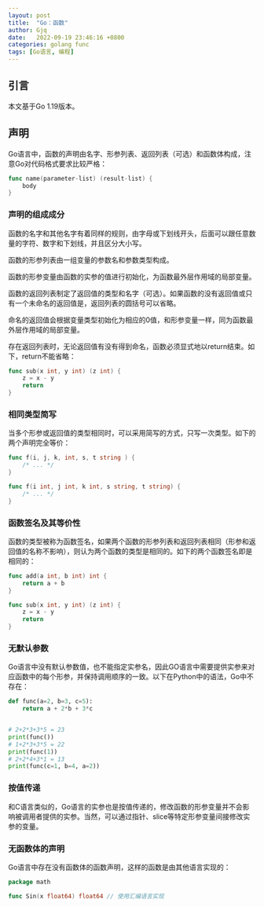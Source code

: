 ```yaml
---
layout: post
title:  "Go：函数"
author: Gjq
date:   2022-09-19 23:46:16 +0800
categories: golang func
tags: [Go语言, 编程]
---
```

## 引言

本文基于Go 1.19版本。

## 声明
Go语言中，函数的声明由名字、形参列表、返回列表（可选）和函数体构成，注意Go对代码格式要求比较严格：

```go
func name(parameter-list) (result-list) {
    body
}
```

### 声明的组成成分

函数的名字和其他名字有着同样的规则，由字母或下划线开头，后面可以跟任意数量的字符、数字和下划线，并且区分大小写。

函数的形参列表由一组变量的参数名和参数类型构成。

函数的形参变量由函数的实参的值进行初始化，为函数最外层作用域的局部变量。

函数的返回列表制定了返回值的类型和名字（可选）。如果函数的没有返回值或只有一个未命名的返回值是，返回列表的圆括号可以省略。

命名的返回值会根据变量类型初始化为相应的0值，和形参变量一样，同为函数最外层作用域的局部变量。

存在返回列表时，无论返回值有没有得到命名，函数必须显式地以return结束。如下，return不能省略：

```go
func sub(x int, y int) (z int) {
    z = x - y
    return
}
```

### 相同类型简写

当多个形参或返回值的类型相同时，可以采用简写的方式，只写一次类型。如下的两个声明完全等价：

```go
func f(i, j, k, int, s, t string ) {
    /* ... */
}

func f(i int, j int, k int, s string, t string) {
    /* ... */
}
```

### 函数签名及其等价性

函数的类型被称为函数签名，如果两个函数的形参列表和返回列表相同（形参和返回值的名称不影响），则认为两个函数的类型是相同的。如下的两个函数签名即是相同的：

```go
func add(a int, b int) int {
    return a + b
}

func sub(x int, y int) (z int) {
    z = x - y
    return
}
```

### 无默认参数

Go语言中没有默认参数值，也不能指定实参名，因此GO语言中需要提供实参来对应函数中的每个形参，并保持调用顺序的一致。以下在Python中的语法，Go中不存在：

```Python
def func(a=2, b=3, c=5):
    return a + 2*b + 3*c


# 2+2*3+3*5 = 23
print(func())
# 1+2*3+3*5 = 22
print(func(1))
# 2+2*4+3*1 = 13
print(func(c=1, b=4, a=2))
```

### 按值传递

和C语言类似的，Go语言的实参也是按值传递的，修改函数的形参变量并不会影响被调用者提供的实参。当然，可以通过指针、slice等特定形参变量间接修改实参的变量。

### 无函数体的声明

Go语言中存在没有函数体的函数声明，这样的函数是由其他语言实现的：

```go
package math

func Sin(x float64) float64 // 使用汇编语言实现
```

